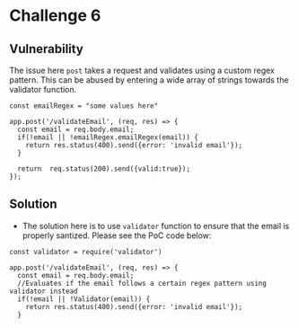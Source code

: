 # Challenge 6
## Vulnerability
The issue here `post` takes a request and validates using a custom regex pattern.
This can be abused by entering a wide array of strings towards the validator function.

```
const emailRegex = "some values here"

app.post('/validateEmail', (req, res) => {
  const email = req.body.email;
  if(!email || !emailRegex.emailRegex(email)) {
    return res.status(400).send({error: 'invalid email'});
  }

  return  req.status(200).send({valid:true});
});
```

## Solution
- The solution here is to use `validator` function to ensure that the email is properly santized.
Please see the PoC code below:
```
const validator = require('validator')

app.post('/validateEmail', (req, res) => {
  const email = req.body.email;
  //Evaluates if the email follows a certain regex pattern using validator instead
  if(!email || !Validator(email)) {
    return res.status(400).send({error: 'invalid email'});
  }
```

